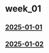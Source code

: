 # week_01 <!-- markmap: foldAll -->
## [2025-01-01](2025-01-01/2025-01-01.html)
## [2025-01-02](2025-01-02/2025-01-02.html)
